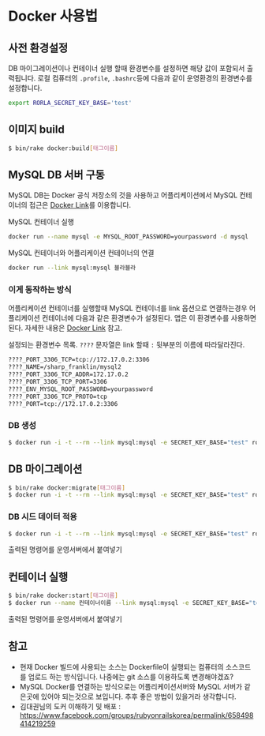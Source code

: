 # Docker 사용법

## 사전 환경설정

DB 마이그레이션이나 컨테이너 실행 할때 환경변수를 설정하면 해당 값이 포함되서 출력됩니다.
로컬 컴퓨터의 `.profile`, `.bashrc`등에 다음과 같이 운영환경의 환경변수를 설정합니다.

```bash
export RORLA_SECRET_KEY_BASE='test'
```


## 이미지 build

```bash
$ bin/rake docker:build[태그이름]
```

## MySQL DB 서버 구동

MySQL DB는 Docker 공식 저장소의 것을 사용하고 어플리케이션에서 MySQL 컨테이너의 접근은 [Docker Link](https://docs.docker.com/userguide/dockerlinks/)를 이용합니다.

MySQL 컨테이너 실행

```bash
docker run --name mysql -e MYSQL_ROOT_PASSWORD=yourpassword -d mysql
```

MySQL 컨테이너와 어플리케이션 컨테이너의 연결

```bash
docker run --link mysql:mysql 블라블라
```

### 이게 동작하는 방식

어플리케이션 컨테이너를 실행할때 MySQL 컨테이너를 link 옵션으로 연결하는경우 어플리케이션 컨테이너에 다음과 같은 환경변수가 설정된다. 앱은 이 환경변수를 사용하면 된다. 자세한 내용은 [Docker Link](https://docs.docker.com/userguide/dockerlinks/) 참고.

설정되는 환경변수 목록. `????` 문자열은 link 할때 `:` 뒷부분의 이름에 따라달라진다.

```bash
????_PORT_3306_TCP=tcp://172.17.0.2:3306
????_NAME=/sharp_franklin/mysql2
????_PORT_3306_TCP_ADDR=172.17.0.2
????_PORT_3306_TCP_PORT=3306
????_ENV_MYSQL_ROOT_PASSWORD=yourpassword
????_PORT_3306_TCP_PROTO=tcp
????_PORT=tcp://172.17.0.2:3306
```

### DB 생성

```bash
$ docker run -i -t --rm --link mysql:mysql -e SECRET_KEY_BASE="test" rorla/rorla:태그이름 bundle exec rake db:create
```

## DB 마이그레이션

```bash
$ bin/rake docker:migrate[태그이름]
$ docker run -i -t --rm --link mysql:mysql -e SECRET_KEY_BASE="test" rorla/rorla:태그이름 bundle exec rake db:migrate
```

### DB 시드 데이터 적용

```bash
$ docker run -i -t --rm --link mysql:mysql -e SECRET_KEY_BASE="test" rorla/rorla:태그이름 bundle exec rake db:seed
```

출력된 명령어를 운영서버에서 붙여넣기


## 컨테이너 실행

```bash
$ bin/rake docker:start[태그이름]
$ docker run --name 컨테이너이름 --link mysql:mysql -e SECRET_KEY_BASE="test" -d -p 80:80 rorla/rorla:태그이름
```

출력된 명령어를 운영서버에서 붙여넣기


## 참고

- 현재 Docker 빌드에 사용되는 소스는 Dockerfile이 실행되는 컴퓨터의 소스코드를 업로드 하는 방식입니다. 나중에는 git 소스를 이용하도록 변경해야겠죠? 
- MySQL Docker를 연결하는 방식으로는 어플리케이션서버와 MySQL 서버가 같은곳에 있어야 되는것으로 보입니다. 추후 좋은 방법이 있을거라 생각합니다.
- 김대권님의 도커 이해하기 및 배포 : https://www.facebook.com/groups/rubyonrailskorea/permalink/658498414219259